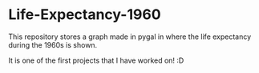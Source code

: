 # Life-Expectancy-1960
This repository stores a graph made in pygal in where the life expectancy during the 1960s is shown.

It is one of the first projects that I have worked on! :D 
